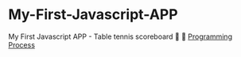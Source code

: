 # My-First-Javascript-APP
My First Javascript APP - Table tennis scoreboard 🥳
📝 [Programming Process]()
